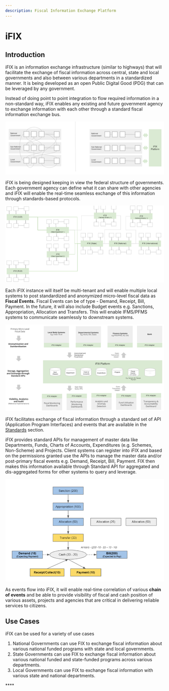 ```yaml
---
description: Fiscal Information Exchange Platform
---
```


# iFIX

## Introduction

iFIX is an information exchange infrastructure \(similar to highways\) that will facilitate the exchange of fiscal information across central, state and local governments and also between various departments in a standardized manner.  It is being developed as an open Public Digital Good \(PDG\) that can be leveraged by any government. 

Instead of doing point to point integration to flow required information in a non-standard way, iFIX enables any existing and future government agency to exchange information with each other through a standard fiscal information exchange bus. 

![Point to Point vs Bus Based Integration](.gitbook/assets/image%20%2845%29.png)

iFIX is being designed keeping in view the federal structure of governments. Each government agency can define what it can share with other agencies and iFIX will enable the real-time seamless exchange of this information through standards-based protocols.

![Proposed Federated Architecture of iFIX Platform](.gitbook/assets/image%20%2816%29.png)

Each iFIX instance will itself be multi-tenant and will enable multiple local systems to post standardized and anonymized micro-level fiscal data as **Fiscal Events.** Fiscal Events can be of type - Demand, Receipt, Bill, Payment. In the future, it will also include Budget events e.g. Sanctions, Appropriation, Allocation and Transfers. This will enable IFMS/PFMS systems to communicate seamlessly to downstream systems.

![iFIX Platform Architecture](.gitbook/assets/image%20%2841%29.png)

iFIX facilitates exchange of fiscal information through a standard set of API \(Application Program Interfaces\)  and events that are available in the [Standards](platform/standards/) section.

iFIX provides standard APIs for management of master data like Departments, Funds, Charts of Accounts, Expenditures \(e.g. Schemes, Non-Scheme\) and Projects. Client systems can register into iFIX and based on the permissions granted use the APIs to manage the master data and/or post-primary fiscal events e.g. Demand, Receipt, Bill, Payment. FIX then makes this information available through Standard API for aggregated and dis-aggregated forms for other systems to query and leverage.

![Chain of Events](.gitbook/assets/image%20%2854%29.png)

As events flow into iFIX, it will enable real-time correlation of various **chain of events** and be able to provide visibility of fiscal and cash position of various assets, projects and agencies that are critical in delivering reliable services to citizens. 

## Use Cases

iFIX can be used for a variety of use cases 

1. National Governments can use FIX to exchange fiscal information about various national funded programs with state and local governments.
2. State Governments can use FIX to exchange fiscal information about various national funded and state-funded programs across various departments.
3. Local Governments can use FIX to exchange fiscal information with various state and national departments. 

\*\*\*\*

